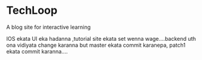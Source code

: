 # TechLoop
A blog site for interactive learning

IOS ekata UI eka hadanna ,tutorial site ekata set wenna wage....backend uth ona vidiyata change karanna but master ekata commit karanepa, patch1 ekata commit karanna....

